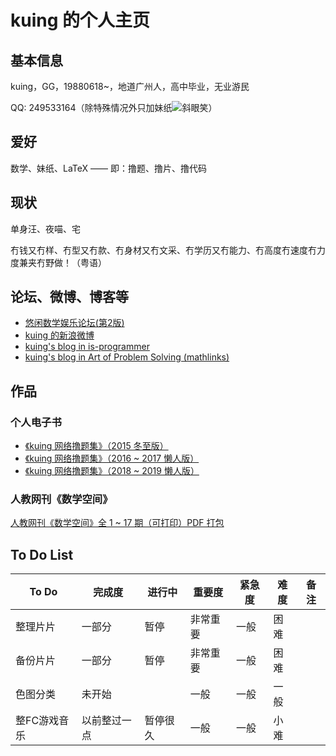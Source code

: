 # kuing 的个人主页

## 基本信息

kuing，GG，19880618~，地道广州人，高中毕业，无业游民

QQ: 249533164（除特殊情况外只加妹纸![斜眼笑](https://qzonestyle.gtimg.cn/qzone/em/e248.gif)）

## 爱好

数学、妹纸、LaTeX —— 即：撸题、撸片、撸代码

## 现状

单身汪、夜喵、宅

冇钱又冇样、冇型又冇款、冇身材又冇文采、冇学历又冇能力、冇高度冇速度冇力度兼夹冇野做！（粤语）

## 论坛、微博、博客等

- [悠闲数学娱乐论坛(第2版)](http://kuing.orzweb.net/index.php)
- [kuing 的新浪微博](https://weibo.com/kkkkuing)
- [kuing's blog in is-programmer](http://kuing.is-programmer.com)
- [kuing's blog in Art of Problem Solving (mathlinks)](https://artofproblemsolving.com/community/c1826)

## 作品

### 个人电子书

- [《kuing 网络撸题集》（2015 冬至版）](http://kuing.orzweb.net/viewthread.php?tid=3757)
- [《kuing 网络撸题集》（2016 ~ 2017 懒人版）](http://kuing.orzweb.net/viewthread.php?tid=5088)
- [《kuing 网络撸题集》（2018 ~ 2019 懒人版）](http://kuing.orzweb.net/viewthread.php?tid=6830)

### 人教网刊《数学空间》

[人教网刊《数学空间》全 1 ~ 17 期（可打印）PDF 打包](http://kuing.orzweb.net/viewthread.php?tid=6283&rpid=32416&ordertype=0&page=1#pid32416)

## To Do List

|  To Do  | 完成度 | 进行中 | 重要度 | 紧急度 | 难度 | 备注 | 
|  ----  | ----  | ----  | ----  | ----  | ----  | ----  |
| 整理片片 | 一部分 | 暂停 | 非常重要 | 一般 | 困难 |  |
| 备份片片 | 一部分 | 暂停 | 非常重要 | 一般 | 困难 |  |
| 色图分类 | 未开始 |      | 一般    | 一般 | 一般 |  |
| 整FC游戏音乐 | 以前整过一点 | 暂停很久 | 一般 | 一般 | 小难 |  |



<!--

## Welcome to GitHub Pages

You can use the [editor on GitHub](https://github.com/kuingggg/kuingggg.github.io/edit/master/index.md) to maintain and preview the content for your website in Markdown files.

Whenever you commit to this repository, GitHub Pages will run [Jekyll](https://jekyllrb.com/) to rebuild the pages in your site, from the content in your Markdown files.

### Markdown

Markdown is a lightweight and easy-to-use syntax for styling your writing. It includes conventions for

```markdown
Syntax highlighted code block

# Header 1
## Header 2
### Header 3

- Bulleted
- List

1. Numbered
2. List

**Bold** and _Italic_ and `Code` text

[Link](url) and ![Image](src)
```

For more details see [GitHub Flavored Markdown](https://guides.github.com/features/mastering-markdown/).

### Jekyll Themes

Your Pages site will use the layout and styles from the Jekyll theme you have selected in your [repository settings](https://github.com/kuingggg/kuingggg.github.io/settings). The name of this theme is saved in the Jekyll `_config.yml` configuration file.

### Support or Contact

Having trouble with Pages? Check out our [documentation](https://help.github.com/categories/github-pages-basics/) or [contact support](https://github.com/contact) and we’ll help you sort it out.

-->
